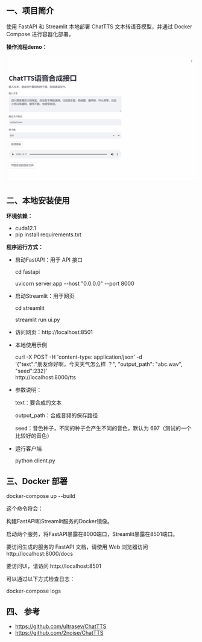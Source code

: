 ## **一、项目简介**
使用 FastAPI 和 Streamlit 本地部署 ChatTTS 文本转语音模型，并通过 Docker Compose 进行容器化部署。

**操作流程demo：**

![语音合成](data/动画.gif)

## **二、本地安装使用**

**环境依赖：**
 - cuda12.1   
 - pip install requirements.txt

**程序运行方式：**

 - 启动FastAPI：用于 API 接口
    
    cd fastapi
 
    uvicorn server:app --host "0.0.0.0" --port 8000
 - 启动Streamlit：用于网页
 
    cd streamlit
 
    streamlit run ui.py
 - 访问网页：http://localhost:8501   
 - 本地使用示例
      
   curl -X POST -H 'content-type: application/json' -d\
      '{"text":"朋友你好啊，今天天气怎么样 ？", "output_path": "abc.wav", "seed":232}' \
            http://localhost:8000/tts

 - 参数说明：
  
      text：要合成的文本

      output_path：合成音频的保存路径

      seed：音色种子，不同的种子会产生不同的音色，默认为 697（测试的一个比较好的音色）
    
 - 运行客户端

    python client.py

## **三、Docker 部署**

   docker-compose up --build
   
   这个命令将会：
   
   构建FastAPI和Streamlit服务的Docker镜像。
   
   启动两个服务，将FastAPI暴露在8000端口，Streamlit暴露在8501端口。

   要访问生成的服务的 FastAPI 文档，请使用 Web 浏览器访问 http://localhost:8000/docs

   要访问UI，请访问 http://localhost:8501

   可以通过以下方式检查日志：

   docker-compose logs

## **四、 参考**
 - https://github.com/ultrasev/ChatTTS
 - https://github.com/2noise/ChatTTS
